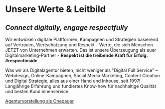 # **Unsere Werte & Leitbild**
## *Connect digitally, engage respectfully*

Wir entwickeln digitale Plattformen, Kampagnen und Strategien basierend auf Vertrauen, Wertschätzung und Respekt – Werte, die sich Menschen JETZT von Unternehmen erwarten. Das ist unsere Überzeugung als euer Digitalmarketing-Partner - **Respekt ist die treibende Kraft für Erfolg. #respectinside**

Was wir als Digitalagentur bieten, nicht weniger als "Digital Full Service" – Webdesign, Online-Kampagnen, Social Media Marketing, Content Creation und Digital Strategie, alles aus einer Hand und Inhouse, seit 1997! Langjährige Erfahrung und fundiertes Know-how für nachhaltige Qualität und besten Kund:innenservice.

[Agenturvorstellung als Onepager](https://mmcagentur.at/MMC_CorporateFlyer_2024-08-26_1.pdf)

<!--

**Here are some ideas to get you started:**

🙋‍♀️ A short introduction - what is your organization all about?
🌈 Contribution guidelines - how can the community get involved?
👩‍💻 Useful resources - where can the community find your docs? Is there anything else the community should know?
🍿 Fun facts - what does your team eat for breakfast?
🧙 Remember, you can do mighty things with the power of [Markdown](https://docs.github.com/github/writing-on-github/getting-started-with-writing-and-formatting-on-github/basic-writing-and-formatting-syntax)
-->
